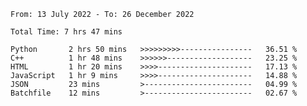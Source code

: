 <!--START_SECTION:waka-->

```text
From: 13 July 2022 - To: 26 December 2022

Total Time: 7 hrs 47 mins

Python       2 hrs 50 mins   >>>>>>>>>----------------   36.51 %
C++          1 hr 48 mins    >>>>>>-------------------   23.25 %
HTML         1 hr 20 mins    >>>>---------------------   17.13 %
JavaScript   1 hr 9 mins     >>>>---------------------   14.88 %
JSON         23 mins         >------------------------   04.99 %
Batchfile    12 mins         >------------------------   02.67 %
```

<!--END_SECTION:waka-->

<!---
yvanlok/yvanlok is a ✨ special ✨ repository because its `README.md` (this file) appears on your GitHub profile.
You can click the Preview link to take a look at your changes.
--->
